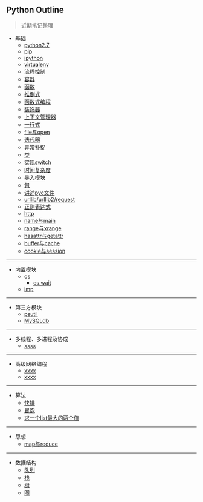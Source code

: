 ## Python Outline
> 近期笔记整理  

- 基础
    -  [python2.7](https://github.com/467754239/python/blob/master/basic/python2.7.md)
    -  [pip](https://github.com/467754239/python/blob/master/basic/pip.md)
    -  [ipython](https://xxxx)
    -  [virtualenv](https://xxxx)
    -  [流程控制](https://xxxx)
    -  [容器](https://xxxx)
    -  [函数](https://xxxx)
    -  [推倒式](https://xxxx)
    -  [函数式编程](https://xxxx)
    -  [装饰器](https://xxxx)
    -  [上下文管理器](https://xxxx)
    -  [一行式](https://xxxx)
    -  [file与open](https://xxxx)
    -  [迭代器](https://xxxx)
    -  [异常扑捉](https://xxxx)
    -  [类](https://xxxx)
    -  [实现switch](https://xxxx)
    -  [时间复杂度](https://xxxx)
    -  [导入模块](https://xxxx)
    -  [包](https://xxxx)
    -  [讲述pyc文件](https://xxxx)
    -  [urllib/urllib2/request](https://xxxx)
    -  [正则表达式](https://xxxx)
    -  [http](https://xxxx)
    -  [name与main](https://xxxx)
    -  [range与xrange](https://xxxx)
    -  [hasattr与getattr](https://xxxx)
    -  [buffer与cache](https://xxxx)
    -  [cookie与session](https://xxxx)
	

- - -

- 内置模块
    - os 
        - [os.wait](https://x.x/x/python2.7)
    - [imp](http://xxxxx)

- - -

- 第三方模块
    - [psutil](https://xxxxx)
    - [MySQLdb](https://xxxxx)

- - -

- 多线程、多进程及协成 
    -  [xxxx](https://x.x/x/python2.7)

- - -

- 高级网络编程
    -  [xxxx](https://x.x/x/python2.7)
    -  [xxxx](https://x.x/x/python2.7)

- - -

- 算法 
    -  [快排](https://xxxxx)
    -  [冒泡](https://xxxxx)
    -  [求一个list最大的两个值](https://xxxxx)

- - -

- 思想 
    -  [map与reduce](https://xxxxx)

- - -

- 数据结构
    -  [队列](https://xxxxx)
    -  [栈](https://xxxxx)
    -  [树](https://xxxxx)
    -  [图](https://xxxxx)
